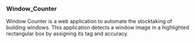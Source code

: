 ### Window_Counter
Window Counter is a web application to automate the stocktaking of building windows. This application detects a window image in a highlighted rectangular box by assigning its tag and accuracy.
